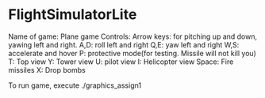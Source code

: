 # FlightSimulatorLite

Name of game: Plane game
Controls:
Arrow keys: for pitching up and down, yawing left and right.
A,D: roll left and right
Q,E: yaw left and right
W,S: accelerate and hover
P: protective mode(for testing. Missile will not kill you)
T: Top view
Y: Tower view
U: pilot view
I: Helicopter view
Space: Fire missiles
X: Drop bombs

To run game, execute ./graphics_assign1
